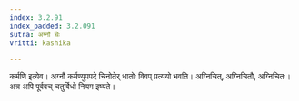 ```yaml
---
index: 3.2.91
index_padded: 3.2.091
sutra: अग्नौ चेः
vritti: kashika

---
```

कर्मणि इत्येव। अग्नौ कर्मण्युपपदे चिनोतेर् धातोः क्विप् प्रत्ययो भवति। अग्निचित्, अग्निचितौ, अग्निचितः। अत्र अपि पूर्ववच् चतुर्विधो नियम इष्यते।